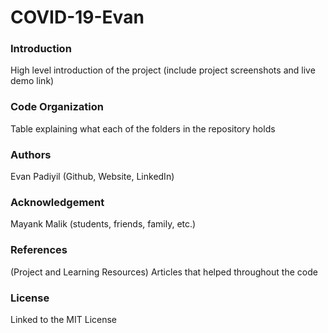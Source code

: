 # COVID-19-Evan

### Introduction
High level introduction of the project
(include project screenshots and live demo link)

### Code Organization
Table explaining what each of the folders in the repository holds

### Authors
Evan Padiyil (Github, Website, LinkedIn)

### Acknowledgement
Mayank Malik
(students, friends, family, etc.)

### References
(Project and Learning Resources)
Articles that helped throughout the code

### License
Linked to the MIT License
